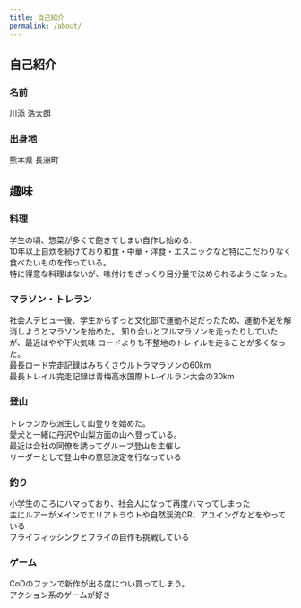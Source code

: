 ```yaml
---
title: 自己紹介
permalink: /about/
---
```


## 自己紹介
### 名前
川添 浩太朗
### 出身地
熊本県 長洲町

## 趣味
### 料理
学生の頃、惣菜が多くて飽きてしまい自作し始める.<br>
10年以上自炊を続けており和食・中華・洋食・エスニックなど特にこだわりなく食べたいものを作っている。<br>
特に得意な料理はないが、味付けをざっくり目分量で決められるようになった。

### マラソン・トレラン
社会人デビュー後、学生からずっと文化部で運動不足だったため、運動不足を解消しようとマラソンを始めた。
知り合いとフルマラソンを走ったりしていたが、最近はやや下火気味
ロードよりも不整地のトレイルを走ることが多くなった。<br>
最長ロード完走記録はみちくさウルトラマラソンの60km <br>
最長トレイル完走記録は青梅高水国際トレイルラン大会の30km 

### 登山
トレランから派生して山登りを始めた。 <br>
愛犬と一緒に丹沢や山梨方面の山へ登っている。 <br>
最近は会社の同僚を誘ってグループ登山を主催し <br>
リーダーとして登山中の意思決定を行なっている

### 釣り
小学生のころにハマっており、社会人になって再度ハマってしまった<br>
主にルアーがメインでエリアトラウトや自然渓流CR、アユイングなどをやっている <br>
フライフィッシングとフライの自作も挑戦している

### ゲーム
CoDのファンで新作が出る度につい買ってしまう。<br>
アクション系のゲームが好き
